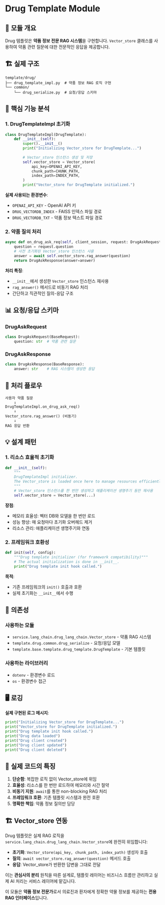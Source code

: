 # Drug Template Module

## 📌 모듈 개요
Drug 템플릿은 **약품 정보 전문 RAG 시스템**을 구현합니다. `Vector_store` 클래스를 사용하여 약품 관련 질문에 대한 전문적인 응답을 제공합니다.

## 🏗️ 실제 구조

```
template/drug/
├── drug_template_impl.py  # 약품 정보 RAG 로직 구현
└── common/
    └── drug_serialize.py  # 요청/응답 스키마
```

## 🤖 핵심 기능 분석

### 1. DrugTemplateImpl 초기화
```python
class DrugTemplateImpl(DrugTemplate):
    def __init__(self):
        super().__init__()
        print("Initializing Vector_store for DrugTemplate...")
        
        # Vector_store 인스턴스 생성 및 저장
        self.vector_store = Vector_store(
            api_key=OPENAI_API_KEY,
            chunk_path=CHUNK_PATH,
            index_path=INDEX_PATH,
        )
        print("Vector_store for DrugTemplate initialized.")
```

**실제 사용되는 환경변수**:
- `OPENAI_API_KEY` - OpenAI API 키
- `DRUG_VECTORDB_INDEX` - FAISS 인덱스 파일 경로
- `DRUG_VECTORDB_TXT` - 약품 정보 텍스트 파일 경로

### 2. 약품 질의 처리
```python
async def on_drug_ask_req(self, client_session, request: DrugAskRequest) -> DrugAskResponse:
    question = request.question
    # 사전 초기화된 Vector_store 인스턴스 사용
    answer = await self.vector_store.rag_answer(question)
    return DrugAskResponse(answer=answer)
```

**처리 특징**:
- `__init__`에서 생성한 `Vector_store` 인스턴스 재사용
- `rag_answer()` 메서드로 비동기 RAG 처리
- 간단하고 직관적인 질의-응답 구조

## 📊 요청/응답 스키마

### DrugAskRequest
```python
class DrugAskRequest(BaseRequest):
    question: str  # 약품 관련 질문
```

### DrugAskResponse
```python
class DrugAskResponse(BaseResponse):
    answer: str    # RAG 시스템이 생성한 응답
```

## 🔄 처리 플로우

```
사용자 약품 질문
    ↓
DrugTemplateImpl.on_drug_ask_req()
    ↓
Vector_store.rag_answer() (비동기)
    ↓
RAG 응답 반환
```

## 💡 설계 패턴

### 1. 리소스 효율적 초기화
```python
def __init__(self):
    """
    DrugTemplateImpl initializer.
    The Vector_store is loaded once here to manage resources efficiently.
    """
    # Vector_store 인스턴스를 한 번만 생성하고 애플리케이션 생명주기 동안 재사용
    self.vector_store = Vector_store(...)
```

**장점**:
- 메모리 효율성: 벡터 DB와 모델을 한 번만 로드
- 성능 향상: 매 요청마다 초기화 오버헤드 제거
- 리소스 관리: 애플리케이션 생명주기와 연동

### 2. 프레임워크 호환성
```python
def init(self, config):
    """Drug template initializer (for framework compatibility)"""
    # The actual initialization is done in __init__.
    print("Drug template init hook called.")
```

**목적**:
- 기존 프레임워크의 `init()` 호출과 호환
- 실제 초기화는 `__init__`에서 수행

## 🔗 의존성

### 사용하는 모듈
- `service.lang_chain.drug_lang_chain.Vector_store` - 약품 RAG 시스템
- `template.drug.common.drug_serialize` - 요청/응답 모델
- `template.base.template.drug_template.DrugTemplate` - 기본 템플릿

### 사용하는 라이브러리
- `dotenv` - 환경변수 로드
- `os` - 환경변수 접근

## 🖥️ 로깅

**실제 구현된 로그 메시지**:
```python
print("Initializing Vector_store for DrugTemplate...")
print("Vector_store for DrugTemplate initialized.")
print("Drug template init hook called.")
print("Drug data loaded")
print("Drug client created")
print("Drug client updated") 
print("Drug client deleted")
```

## 💭 실제 코드의 특징

1. **단순함**: 복잡한 로직 없이 Vector_store에 위임
2. **효율성**: 리소스를 한 번만 로드하여 메모리와 시간 절약
3. **비동기 지원**: `await`를 통한 non-blocking RAG 처리
4. **프레임워크 호환**: 기존 템플릿 시스템과 완전 호환
5. **명확한 책임**: 약품 정보 질의만 담당

## 🏗️ Vector_store 연동

Drug 템플릿은 실제 RAG 로직을 `service.lang_chain.drug_lang_chain.Vector_store`에 완전히 위임합니다:

- **초기화**: `Vector_store(api_key, chunk_path, index_path)` 생성자 호출
- **질의**: `await vector_store.rag_answer(question)` 메서드 호출
- **응답**: Vector_store가 반환한 답변을 그대로 전달

이는 **관심사의 분리** 원칙을 따른 설계로, 템플릿 레이어는 비즈니스 흐름만 관리하고 실제 AI 처리는 서비스 레이어에 맡깁니다.

이 모듈은 **약품 정보 전문가**로서 의료진과 환자에게 정확한 약물 정보를 제공하는 **전용 RAG 인터페이스**입니다.